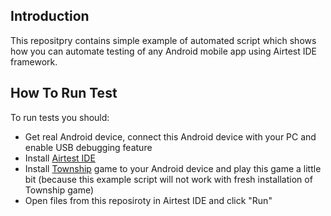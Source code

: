 Introduction
------------
This repositpry contains simple example of automated script which shows how
you can automate testing of any Android mobile app using Airtest IDE framework.

How To Run Test
---------------
To run tests you should:

 * Get real Android device, connect this Android device with your PC and enable USB debugging feature
 * Install <a href="http://airtest.netease.com/">Airtest IDE</a>
 * Install <a href="https://play.google.com/store/apps/details?id=com.playrix.township">Township</a> game to your Android device and play this game a little bit (because this example script will not work with fresh installation of Township game)
 * Open files from this reposiroty in Airtest IDE and click "Run"

